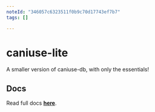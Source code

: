 ```yaml
---
noteId: "346057c6323511f0b9c70d17743ef7b7"
tags: []

---
```


# caniuse-lite

A smaller version of caniuse-db, with only the essentials!

## Docs
Read full docs **[here](https://github.com/browserslist/caniuse-lite#readme)**.
